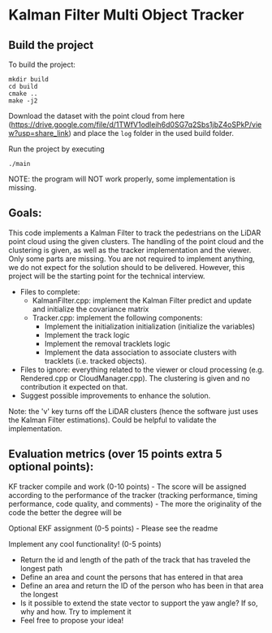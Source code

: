 # Kalman Filter Multi Object Tracker

## Build the project 

To build the project: 
```
mkdir build
cd build
cmake ..
make -j2
```
Download the dataset with the point cloud from here (https://drive.google.com/file/d/1TWfV1odleih6d0SG7q2Sbs1jbZ4oSPkP/view?usp=share_link) and place the ```log``` folder in the used build folder. 


Run the project by executing
```
./main
```

NOTE: the program will NOT work properly, some implementation is missing.

## Goals: 

This code implements a Kalman Filter to track the pedestrians on the LiDAR point cloud using the given clusters.
The handling of the point cloud and the clustering is given, as well as the tracker implementation and the viewer. 
Only some parts are missing. 
You are not required to implement anything, we do not expect for the solution should to be delivered. 
However, this project will be the starting point for the technical interview. 

- Files to complete: 
    - KalmanFilter.cpp: implement the Kalman Filter predict and update and initialize the covariance matrix
    - Tracker.cpp: implement the following components: 
        - Implement the initialization initialization (initialize the variables)
        - Implement the track logic
        - Implement the removal tracklets logic
        - Implement the data association to associate clusters with tracklets (i.e. tracked objects).
- Files to ignore: everything related to the viewer or cloud processing (e.g. Rendered.cpp or CloudManager.cpp). The clustering is given and no contribution it expected on that.
- Suggest possible improvements to enhance the solution.

Note: the 'v' key turns off the LiDAR clusters (hence the software just uses the Kalman Filter estimations). Could be helpful to validate the implementation.

## Evaluation metrics (over 15 points extra 5 optional points): 

KF tracker compile and work (0-10 points)
    - The score will be assigned according to the performance of the tracker (tracking performance, timing performance, code quality, and comments) 
    - The more the originality of the code the better the degree will be

Optional EKF assignment (0-5 points)
    - Please see the readme
    
Implement any cool functionality! (0-5 points)
-   Return the id and length of the path of the track that has traveled the longest path
-   Define an area and count the persons that has entered in that area
-   Define an area and return the ID of the person who has been in that area the longest
-   Is it possible to extend the state vector to support the yaw angle? If so, why and how. Try to implement it
-   Feel free to propose your idea!
